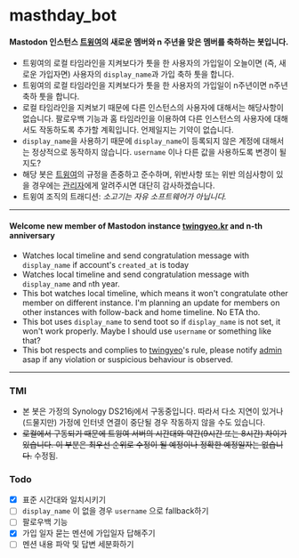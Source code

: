 # masthday_bot
#### Mastodon 인스턴스 [트윙여](https://twingyeo.kr)의 새로운 멤버와 n 주년을 맞은 멤버를 축하하는 봇입니다.

- 트윙여의 로컬 타임라인을 지켜보다가 툿을 한 사용자의 가입일이 오늘이면 (즉, 새로운 가입자면) 사용자의 `display_name`과 가입 축하 툿을 합니다.
- 트윙여의 로컬 타임라인을 지켜보다가 툿을 한 사용자의 가입일이 n주년이면 n주년 축하 툿을 합니다.
- 로컬 타임라인을 지켜보기 때문에 다른 인스턴스의 사용자에 대해서는 해당사항이 없습니다. 팔로우백 기능과 홈 타임라인을 이용하여 다른 인스턴스의 사용자에 대해서도 작동하도록 추가할 계획입니다. 언제일지는 기약이 없습니다.
- `display_name`을 사용하기 때문에 `display_name`이 등록되지 않은 계정에 대해서는 정상적으로 동작하지 않습니다. `username` 이나 다른 값을 사용하도록 변경이 될 지도?
- 해당 봇은 [트윙여](https://twingyeo.kr)의 규정을 존중하고 준수하며, 위반사항 또는 위반 의심사항이 있을 경우에는 [관리자](https://twingyeo.kr/@canor)에게 알려주시면 대단히 감사하겠습니다.
- 트윙여 조직의 트래디션: *소고기는 자유 소프트웨어가 아닙니다.*

------

#### Welcome new member of Mastodon instance [twingyeo.kr](https://twingyeo.kr) and n-th anniversary

- Watches local timeline and send congratulation message with `display_name` if account's `created_at` is today
- Watches local timeline and send congratulation message with `display_name` and `n`th year.
- This bot watches local timeline, which means it won't congratulate other member on different instance. I'm planning an update for members on other instances with follow-back and home timeline. No ETA tho.
- This bot uses `display_name` to send toot so if `display_name` is not set, it won't work properly. Maybe I should use `username` or something like that?
- This bot respects and complies to [twingyeo](https://twingyeo.kr)'s rule, please notify [admin](https://twingyeo.kr/@canor) asap if any violation or suspicious behaviour is observed.

------

### TMI

- 본 봇은 가정의 Synology DS216j에서 구동중입니다. 따라서 다소 지연이 있거나 (드물지만) 가정에 인터넷 연결이 중단될 경우 작동하지 않을 수도 있습니다.
- ~~로컬에서 구동되기 때문에 트윙여 서버의 시간대와 약간(9시간 또는 8시간) 차이가 있습니다. 이 부분은 최우선 순위로 수정이 될 예정이나 정확한 예정일자는 없습니다.~~ 수정됨.

### Todo

- [x] 표준 시간대와 일치시키기
- [ ] `display_name` 이 없을 경우 `username` 으로 fallback하기
- [ ] 팔로우백 기능
- [x] 가입 일자 묻는 멘션에 가입일자 답해주기
- [ ] 멘션 내용 파악 및 답변 세분화하기
